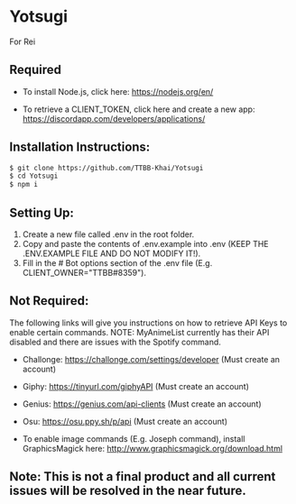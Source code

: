 # Yotsugi
For Rei

## Required
* To install Node.js, click here:
  https://nodejs.org/en/

* To retrieve a CLIENT_TOKEN, click here and create a new app: 
  https://discordapp.com/developers/applications/

## Installation Instructions:
```bash
$ git clone https://github.com/TTBB-Khai/Yotsugi
$ cd Yotsugi
$ npm i
```

## Setting Up:
1. Create a new file called .env in the root folder.
2. Copy and paste the contents of .env.example into .env (KEEP THE .ENV.EXAMPLE FILE AND DO NOT MODIFY IT!).
3. Fill in the # Bot options section of the .env file (E.g. CLIENT_OWNER="TTBB#8359").

## Not Required:
The following links will give you instructions on how to retrieve API Keys to enable certain commands.
NOTE: MyAnimeList currently has their API disabled and there are issues with the Spotify command.

* Challonge: https://challonge.com/settings/developer (Must create an account)
* Giphy: https://tinyurl.com/giphyAPI (Must create an account)
* Genius: https://genius.com/api-clients (Must create an account)
* Osu: https://osu.ppy.sh/p/api (Must create an account)

* To enable image commands (E.g. Joseph command), install GraphicsMagick here: 
  http://www.graphicsmagick.org/download.html

## Note: This is not a final product and all current issues will be resolved in the near future.
